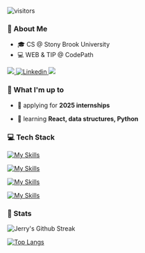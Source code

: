 ![visitors](https://vbr.nathanchung.dev/badge?page_id=NotJerwee.NotJerwee&color=00cf00)

### 👋 About Me 
- 🎓 CS @ Stony Brook University
- 💻 WEB & TIP @ CodePath

<a href="mailto:jerrylin2488@gmail.com">
    <img src="https://img.shields.io/badge/Gmail-333333?style=for-the-badge&logo=gmail&logoColor=red" />
  </a>
  <a href="https://linkedin.com/in/lin-jerry/" target="_blank">
    <img src="https://img.shields.io/badge/LinkedIn-0077B5?style=for-the-badge&logo=linkedin&logoColor=white" alt="Linkedin" />
  </a>
  <a href="" target="_blank">
     <img src="https://img.shields.io/badge/Portfolio-FF5722?style=for-the-badge&logo=todoist&logoColor=white" target="_blank" /> 
  </a>

 ### 💭 What I'm up to
 - 🔭 applying for **2025 internships**
 
 - 🌱 learning **React, data structures, Python**

 
### 💻 Tech Stack
<!-- Badges from https://github.com/tandpfun/skill-icons -->
[![My Skills](https://skillicons.dev/icons?i=js,ts,java,python,c,cpp,ocaml,html,css)](https://skillicons.dev)

[![My Skills](https://skillicons.dev/icons?i=nextjs,react,nodejs,expressjs,tailwindcss,bootstrap,materialui)](https://skillicons.dev)

[![My Skills](https://skillicons.dev/icons?i=git,aws,docker,postgres,mongodb,firebase,postman,vercel,figma,github,vscode)](https://skillicons.dev)

[![My Skills](https://skillicons.dev/icons?i=flutter,dart)](https://skillicons.dev)

### 💯 Stats 
<!-- https://github.com/anuraghazra/github-readme-stats?tab=readme-ov-file#all-demos -->
<!-- Github Stats -->
<!--![Jerry's GitHub Stats](https://github-readme-stats.vercel.app/api?username=NotJerwee&show_icons=true&theme=transparent) -->

<!-- GitHub Streak -->
![Jerry's Github Streak](https://github-readme-streak-stats.herokuapp.com/?user=NotJerwee&show_icons=true&theme=transparent)

<!-- Most used languages -->
[![Top Langs](https://github-readme-stats.vercel.app/api/top-langs/?username=NotJerwee&layout=donut&show_icons=true&theme=transparent)](https://github.com/NotJerwee/github-readme-stats)

